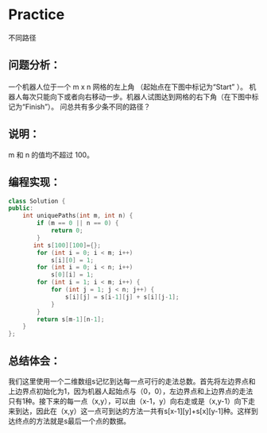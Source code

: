 # Practice
不同路径
## 问题分析：
#### 
一个机器人位于一个 m x n 网格的左上角 （起始点在下图中标记为“Start” ）。
机器人每次只能向下或者向右移动一步。机器人试图达到网格的右下角（在下图中标记为“Finish”）。
问总共有多少条不同的路径？
## 说明：
 m 和 n 的值均不超过 100。
## 编程实现：
```C++
class Solution {
public:
    int uniquePaths(int m, int n) {
        if (m == 0 || n == 0) {
            return 0;
        }
       int s[100][100]={};
        for (int i = 0; i < m; i++)
            s[i][0] = 1;
        for (int i = 0; i < n; i++)
            s[0][i] = 1;
        for (int i = 1; i < m; i++) {
            for (int j = 1; j < n; j++) {
                s[i][j] = s[i-1][j] + s[i][j-1];
            }
        }
        return s[m-1][n-1];
    }
};
```
## 总结体会：
我们这里使用一个二维数组s记忆到达每一点可行的走法总数。首先将左边界点和上边界点初始化为1，因为机器人起始点与（0，0），左边界点和上边界点的走法只有1种。接下来的每一点（x,y），可以由（x-1，y）向右走或是（x,y-1）向下走来到达，因此在（x,y）这一点可到达的方法一共有s[x-1][y]+s[x][y-1]种。这样到达终点的方法就是s最后一个点的数据。